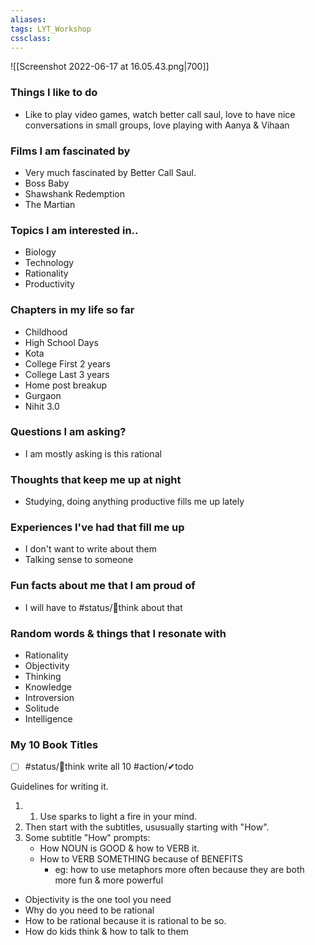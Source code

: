 ```yaml
---
aliases:
tags: LYT_Workshop 
cssclass: 
---
```




![[Screenshot 2022-06-17 at 16.05.43.png|700]]

### Things I like to do
- Like to play video games, watch better call saul, love to have nice conversations in small groups, love playing with Aanya & Vihaan
### Films I am fascinated by
- Very much fascinated by Better Call Saul.
- Boss Baby
- Shawshank Redemption
- The Martian
### Topics I am interested in..
- Biology
- Technology
- Rationality
- Productivity
### Chapters in my life so far
- Childhood
- High School Days
- Kota
- College First 2 years
- College Last 3 years
- Home post breakup
- Gurgaon
- Nihit 3.0
### Questions I am asking?
- I am mostly asking is this rational
### Thoughts that keep me up at night
- Studying, doing anything productive fills me up lately
### Experiences I've had that fill me up
- I don't want to write about them
- Talking sense to someone
### Fun facts about me that I am proud of
- I will have to #status/💭think about that
### Random words & things that I resonate with
- Rationality
- Objectivity
- Thinking
- Knowledge
- Introversion
- Solitude
- Intelligence

### My 10 Book Titles
- [ ] #status/💭think  write all 10 #action/✔todo 

Guidelines for writing it.
1. 1. Use sparks to light a fire in your mind. 
2. Then start with the subtitles, ususually starting with "How".
3. Some subtitle "How" prompts:
	- How NOUN is GOOD & how to VERB it.
	- How to VERB SOMETHING because of BENEFITS
		- eg: how to use metaphors more often because they are both more fun & more powerful

- Objectivity is the one tool you need
- Why do you need to be rational
- How to be rational because it is rational to be so.
- How do kids think & how to talk to them


